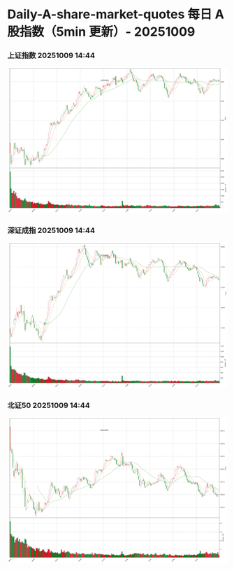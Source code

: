 
# Daily-A-share-market-quotes 每日 A 股指数（5min 更新）- 20251009

### 上证指数 20251009 14:44
![](./fig/2025/10/20251009-sh000001.png)

### 深证成指 20251009 14:44
![](./fig/2025/10/20251009-sz399001.png)

### 北证50 20251009 14:44
![](./fig/2025/10/20251009-bj899050.png)
